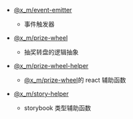 - [@x_m/event-emitter](./%40x_m/event-emitter/README.md)
  - 事件触发器

- [@x_m/prize-wheel](./%40x_m/prize-wheel/README.md)
  - 抽奖转盘的逻辑抽象

- [@x_m/prize-wheel-helper](./%40x_m/prize-wheel-helper/README.md)
  - [@x_m/prize-wheel](./%40x_m/prize-wheel/README.md)的 react 辅助函数

- [@x_m/story-helper](./%40x_m/story-helper/README.md)
  - storybook 类型辅助函数
